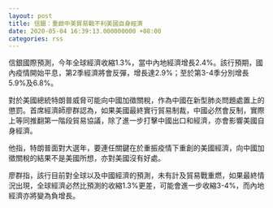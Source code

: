 ```yaml
---
layout: post
title: 信銀：重啟中美貿易戰不利美國自身經濟
date: 2020-05-04 16:39:13.000000000 +08:00
categories: rss
---
```


信銀國際預測，今年全球經濟收縮1.3%，當中內地經濟增長2.4%。該行預期，國內疫情開始平息，第2季經濟將會反彈，增長達2.9%；至於第3-4季分別增長5.9%及6.8%。

對於美國總統特朗普威脅可能向中國加徵關稅，作為中國在新型肺炎問題處置上的懲罰。首席經濟師廖群認為，如果美國最終實行貿易制裁，中國必然會反制，實際上等同推翻第一階段貿易協議，除了進一步打擊中國出口和經濟，亦會影響美國自身經濟。

他指，特朗普面對大選年，要連任關鍵在於重振疫情下重創的美國經濟，向中國加徵關稅的結果不是美國所想，亦對美國沒有好處。

廖群指，該行目前對全球以及中國經濟的預測，未有計及貿易戰重燃，如果最終情況出現，全球經濟必然比預測的收縮1.3%更差，可能會進一步收縮3-4%，而內地經濟亦將變為負增長。
